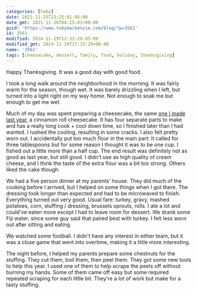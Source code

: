 ```yaml
---
categories: [toby]
date: 2021-11-25T23:25:01-05:00
date_gmt: 2021-11-26T04:25:01+00:00
guid: 'https://www.tobymackenzie.com/blog/?p=3561'
id: 3561
modified: 2024-11-29T12:33:29-05:00
modified_gmt: 2024-11-29T17:33:29+00:00
name: '3561'
tags: [cheesecake, dessert, family, food, holiday, thanksgiving]
---
```


Happy Thanksgiving.  It was a good day with good food.

<!--more-->

I took a long walk around the neighborhood in the morning.  It was fairly warm for the season, though wet.  It was barely drizzling when I left, but turned into a light right on my way home.  Not enough to soak me but enough to get me wet.

Much of my day was spent preparing a cheesecake, the same [one I made last year](/content/blog/2020/12/15/3170.md), a cinnamon roll cheesecake.  It has four separate parts to make and has a really long cook + cool down time, so I finished later than I had wanted.  I rushed the cooling, resulting in some cracks.  I also felt pretty worn out.  I accidentally put too much flour in the main part:  It called for three tablespoons but for some reason I thought it was to be one cup.  I fished out a little more than a half cup.  The end result was definitely not as good as last year, but still good.  I didn't use as high quality of cream cheese, and I think the taste of the extra flour was a bit too strong.  Others liked the cake though.

We had a five person dinner at my parents' house.  They did much of the cooking before I arrived, but I helped on some things when I got there.  The dressing took longer than expected and had to be microwaved to finish.  Everything turned out very good.  Usual fare: turkey, gravy, mashed potatoes, corn, stuffing / dressing, brussels sprouts, rolls.  I ate a lot and could've eaten more except I had to leave room for dessert.  We drank some Fiji water, since some guy said that paired best with turkey.  I felt less worn out after sitting and eating.

We watched some football.  I didn't have any interest in either team, but it was a close game that went into overtime, making it a little more interesting.

The night before, I helped my parents prepare some chestnuts for the stuffing.  They cut them, boil them, then peel them.  They got some new tools to help this year.  I used one of them to help scrape the peels off without burning my hands.  Some of them came off easy but some required repeated scraping for each little bit.  They're a lot of work but make for a tasty stuffing.
